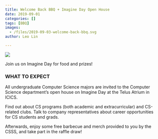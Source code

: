 ```yaml
---
title: Welcome Back BBQ + Imagine Day Open House
date: 2019-09-01
categories: []
tags: [BBQ]
images:
  - /files/2019-09-03-welcome-back-bbq.svg
author: Leo Lin

---
```


![](/files/2019-09-03-welcome-back-bbq.svg)


Join us on Imagine Day for food and prizes!

### WHAT TO EXPECT ###

All undergraduate Computer Science majors are invited to the Computer Science department’s open house on Imagine Day at the Telus Atrium in ICICS.

Find out about CS programs (both academic and extracurricular) and CS-related clubs. Talk to company representatives about career opportunities for CS students and grads.

Afterwards, enjoy some free barbecue and merch provided to you by the CSSS, and take part in the raffle draw!
